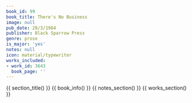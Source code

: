 ```yaml
---
book_id: 99
book_title: There's No Business
image: null
pub_date: 28/3/1984
publisher: Black Sparrow Press
genre: prose
is_major: 'yes'
notes: null
icon: material/typewriter
works_included:
- work_id: 3643
  book_page: ''
---
```


{{ section_title() }}
{{ book_info() }}
{{ notes_section() }}
{{ works_section() }}
